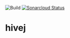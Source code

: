 ![Build](https://github.com/OperationCrypto/hivej/workflows/CI/badge.svg?branch=master) [![Sonarcloud Status](https://sonarcloud.io/api/project_badges/measure?project=org.operationcrypto.hivej&metric=alert_status)](https://sonarcloud.io/dashboard?id=org.operationcrypto.hivej)

# hivej

